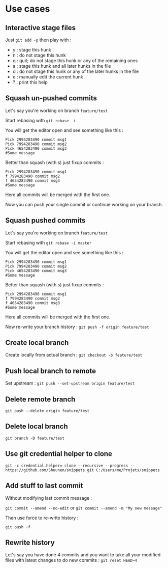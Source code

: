 # Use cases

## Interactive stage files

Just `git add -p` then play with :

* y : stage this hunk
* n : do not stage this hunk
* q : quit; do not stage this hunk or any of the remaining ones
* a : stage this hunk and all later hunks in the file
* d : do not stage this hunk or any of the later hunks in the file
* e : manually edit the current hunk
* ? : print this help

## Squash un-pushed commits

Let's say you're working on branch `feature/test`

Start rebasing with `git rebase -i`

You will get the editor open and see something like this :

```
Pick 2994283490 commit msg1
Pick 7994283490 commit msg2
Pick 4654283490 commit msg3
#Some message 
```

Better than squash (with s) just fixup commits :

```
Pick 2994283490 commit msg1
f 7994283490 commit msg2
f 4654283490 commit msg3
#Some message 
```

Here all commits will be merged with the first one.

Now you can push your single commit or continue working on your branch.

## Squash pushed commits

Let's say you're working on branch `feature/test`

Start rebasing with `git rebase -i master`

You will get the editor open and see something like this :

```
Pick 2994283490 commit msg1
Pick 7994283490 commit msg2
Pick 4654283490 commit msg3
#Some message 
```

Better than squash (with s) just fixup commits :

```
Pick 2994283490 commit msg1
f 7994283490 commit msg2
f 4654283490 commit msg3
#Some message 
```

Here all commits will be merged with the first one.

Now re-write your branch history : `git push -f origin feature/test`

## Create local branch

Create locally from actual branch : `git checkout -b feature/test`

## Push local branch to remote

Set upstream : `git push --set-upstream origin feature/test` 

## Delete remote branch

`git push --delete origin feature/test`

## Delete local branch

`git branch -D feature/test`

## Use git credential helper to clone

`git -c credential.helper= clone --recursive --progress -- https://github.com/Shuunen/snippets.git C:/Users/me/Projets/snippets`

## Add stuff to last commit

Without modifying last commit message :

`git commit --amend --no-edit` or `git commit --amend -m "My new message"`

Then use force to re-write history :

`git push -f`

## Rewrite history

Let's say you have done 4 commits and you want to take all your modified files with latest changes to do new commits : `git reset HEAD~4` 
